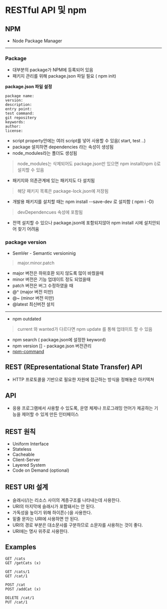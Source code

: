# RESTful API 및 npm

## NPM 
- Node Package Manager

***

### Package
- 대부분의 package가 NPM에 등록되어 있음
- 패키지 관리를 위해 package.json 파일 필요 ( npm init)

<strong>package.json 파일 설정</strong>
```
package name:
version:
description:
entry point:
test command:
git repositery
keywords:
author:
license:

```
- script property안에는 여러 script를 넣어 사용할 수 있음( start, test ..)
- package 설치하면 dependencies 라는 속성이 생성됨
- node_modules라는 폴더도 생성됨
> node_modules는 삭제되어도 package.json만 있으면 npm install(npm i)로 설치할 수 있음 
- 패키지와 의존관계에 있는 패키지도 다 설치됨 
> 해당 패키지 목록은 package-lock.json에 저장됨
- 개발용 패키지를 설치할 때는 npm install --save-dev 로 설치함 ( npm i -D)
> devDependencues 속성에 포함됨

- 전역 설치할 수 있으나 package.json에 포함되지않아 npm install 시에 설치안되어 찾기 어려움

### package version
- SemVer - Semantic versioninig
> major.minor.patch
- major 버전은 하위호환 되지 않도록 많이 바꿨을때
- minor 버전은 기능 업데이트 정도 되었을때
- patch 버전은 버그 수정하였을 때
- @^ (major 버전 미만)
- @~ (minor 버전 미만)
- @latest 최신버전 설치

***

- npm outdated 
> current 와 wanted가 다르다면 npm update 를 통해 업데이트 할 수 있음
- npm search ( package.json에 설정한 keyword)
- npm version [] - package.json 버전관리
- [npm-command](https://docs.npmjs.com/)

## REST (REpresentational State Transfer) API
- HTTP 프로토콜을 기반으로 필요한 자원에 접근하는 방식을 정해놓은 아키텍쳐

## API

- 응용 프로그램에서 사용할 수 있도록, 운영 체제나 프로그래밍 언어가 제공하는 기능을 제어할 수 있게 만든 인터페이스



## REST 원칙

- Uniform Interface
- Stateless
- Cacheable
- Client-Server
- Layered System
- Code on Demand (optional)



## REST URI 설계

- 슬래시(/)는 리소스 사이의 계층구조를 나타내는데 사용한다.
- URI의 마지막에 슬래시가 포함돼서는 안 된다.
- 가독성을 높이기 위해 하이픈(-)을 사용한다.
- 밑줄 문자는 URI에 사용하면 안 된다.
- URI의 경로 부분은 대소문사를 구분하므로 소문자를 사용하는 것이 좋다.
- URI에는 명사 위주로 사용한다.



## Examples

```
GET /cats
GET /getCats (x)

GET /cats/1
GET /cat/1

POST /cat
POST /addCat (x)

DELETE /cat/1
PUT /cat/1
```




